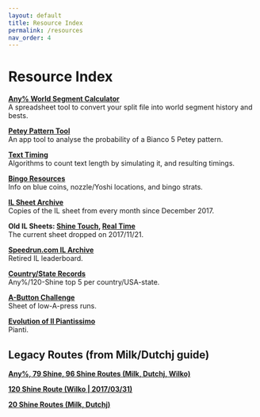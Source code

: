 ```yaml
---
layout: default
title: Resource Index
permalink: /resources
nav_order: 4
---
```


# Resource Index

**[Any% World Segment Calculator](https://docs.google.com/spreadsheets/d/1v-FhUuG77YuWI8zTrCd8S8TZYM0V2JDqHzhaFiLHn8E/edit?usp=sharing)**  
A spreadsheet tool to convert your split file into world segment history and bests.

**[Petey Pattern Tool](https://naosanpoyo.github.io/PeteyPattern/)**  
An app tool to analyse the probability of a Bianco 5 Petey pattern.

**[Text Timing](https://github.com/mariosunshineexpert9000/Sunshine-Text-Stuff)**  
Algorithms to count text length by simulating it, and resulting timings.

**[Bingo Resources](https://docs.google.com/spreadsheets/d/1b8QYMr8DeSAtjjIhWHQ0JRY52W-bqknXQ1iyfqEzMiQ/)**  
Info on blue coins, nozzle/Yoshi locations, and bingo strats.

**[IL Sheet Archive](https://drive.google.com/drive/folders/14mht3IvI2_HHumptD8eeihrlWf0XpARV)**  
Copies of the IL sheet from every month since December 2017.

**Old IL Sheets: [Shine Touch](https://docs.google.com/spreadsheets/d/1VAnfcIXF0yIkr7wkIgHOLFPNXNWaCo3MwTNjUutMom4), [Real Time](https://docs.google.com/spreadsheets/d/1Aj9LVDlZCCOoG_llHRmfLuPqkpg5cOsonLf2xNB8xpM)**  
The current sheet dropped on 2017/11/21.

**[Speedrun.com IL Archive](https://docs.google.com/spreadsheets/d/1saxi0Yi2FLM4sJq8VpdEJJO5ZLOvYLcJGYUvmiBwJWg)**  
Retired IL leaderboard.

**[Country/State Records](https://docs.google.com/spreadsheets/d/14ObyYlGo62P_xqgY8vUC11AMMnitdRsWytw0pVUs1jE)**  
Any%/120-Shine top 5 per country/USA-state.

**[A-Button Challenge](https://docs.google.com/spreadsheets/d/1j5OVfqqp97LhKHJja96h2SX5ZoFjaHiE7nvXgAYauMI)**  
Sheet of low-A-press runs.

**[Evolution of Il Piantissimo](https://imgur.com/a/Zrfw9)**  
Pianti.

## Legacy Routes (from Milk/Dutchj guide)

**[Any%, 79 Shine, 96 Shine Routes (Milk, Dutchj, Wilko)](https://docs.google.com/spreadsheets/d/19wxG81nHkHlGVPRJZJKp8VcxSeGbRZnKmR9lN7jJSwM/edit#gid=1743316251)**

**[120 Shine Route (Wilko \| 2017/03/31)](https://docs.google.com/spreadsheets/d/1I2gojd6k2-fiDhW92VFG7C6_-CpGjrDS3H2ai8knDEg/edit#gid=0)**

**[20 Shine Routes (Milk, Dutchj)](https://docs.google.com/spreadsheets/d/19wxG81nHkHlGVPRJZJKp8VcxSeGbRZnKmR9lN7jJSwM/edit#gid=892750369)**

